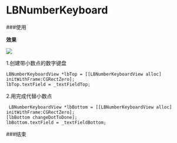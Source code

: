 # LBNumberKeyboard
###使用

**效果**

![](http://www.luobbe.com/content/images/2015/08/LBKeyboard.gif)



1.创建带小数点的数字键盘

    LBNumberKeyboardView *lbTop = [[LBNumberKeyboardView alloc] initWithFrame:CGRectZero];
    lbTop.textField = _textFieldTop;


2.用完成代替小数点
     
     LBNumberKeyboardView *lbBottom = [[LBNumberKeyboardView alloc] initWithFrame:CGRectZero];
    [lbBottom changeDotToDone];
    lbBottom.textField = _textFieldBottom;
    
    

    
###结束